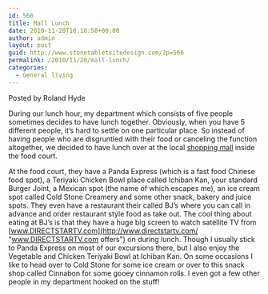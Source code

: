```yaml
---
id: 566
title: Mall Lunch
date: 2010-11-20T10:18:58+00:00
author: admin
layout: post
guid: http://www.stonetabletsitedesign.com/?p=566
permalink: /2010/11/20/mall-lunch/
categories:
  - General living
---
```

Posted by Roland Hyde

During our lunch hour, my department which consists of five people sometimes decides to have lunch together. Obviously, when you have 5 different people, it&#8217;s hard to settle on one particular place. So instead of having people who are disgruntled with their food or canceling the function altogether, we decided to have lunch over at the local [shopping mall](http://mallsofamerica.blogspot.com/) inside the food court.

At the food court, they have a Panda Express (which is a fast food Chinese food spot), a Teriyaki Chicken Bowl place called Ichiban Kan, your standard Burger Joint, a Mexican spot (the name of which escapes me), an ice cream spot called Cold Stone Creamery and some other snack, bakery and juice spots. They even have a restaurant their called BJ&#8217;s where you can call in advance and order restaurant style food as take out. The cool thing about eating at BJ&#8217;s is that they have a huge big screen to watch satellite TV from [www.DIRECTSTARTV.com](http://www.directstartv.com/ "www.DIRECTSTARTV.com offers") on during lunch. Though I usually stick to Panda Express on most of our excursions there, but I also enjoy the Vegetable and Chicken Teriyaki Bowl at Ichiban Kan. On some occasions I like to head over to Cold Stone for some ice cream or over to this snack shop called Cinnabon for some gooey cinnamon rolls. I even got a few other people in my department hooked on the stuff!